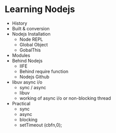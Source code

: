 # Learning Nodejs

- History
- Built & conversion
- Nodejs Installation
    - Node REPL
    - Global Object
    - GobalThis
- Modules
- Behind Nodejs
    - IIFE
    - Behind require function
    - Nodejs Github
- libuv async i/o
    - sync / async
    - libuv
    - working of async i/o or non-blocking thread
- Practical 
    - sync 
    - async
    - blocking
    - setTimeout (cbfn,0);
